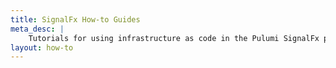 ```yaml
---
title: SignalFx How-to Guides
meta_desc: |
    Tutorials for using infrastructure as code in the Pulumi SignalFx package
layout: how-to
---
```


